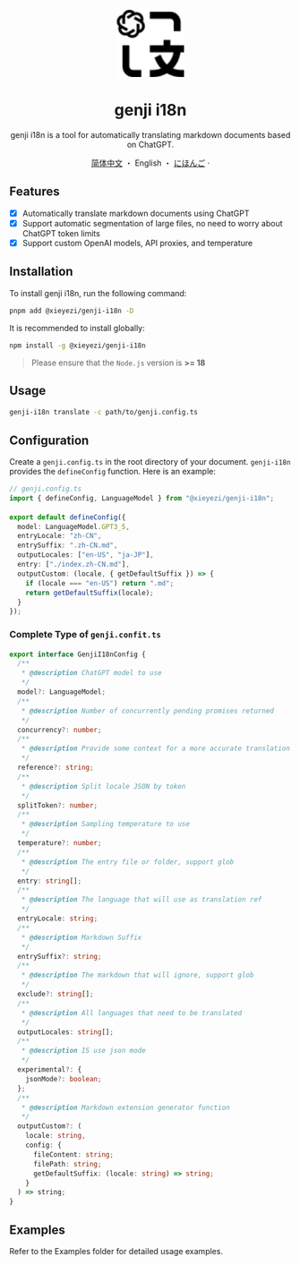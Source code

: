 <a name="readme-top"></a>

<div align="center">

<img height="120" src="./genji.svg">

<h1>genji i18n</h1>

genji i18n is a tool for automatically translating markdown documents based on ChatGPT.

[简体中文](./README0.zh-CN.md) ・ English ・ [にほんご](./README.ja-JP.md) ·

</div>

## Features

- [x] Automatically translate markdown documents using ChatGPT
- [x] Support automatic segmentation of large files, no need to worry about ChatGPT token limits
- [x] Support custom OpenAI models, API proxies, and temperature

## Installation

To install genji i18n, run the following command:

```bash
pnpm add @xieyezi/genji-i18n -D
```

It is recommended to install globally:

```bash
npm install -g @xieyezi/genji-i18n
```

> Please ensure that the `Node.js` version is **>= 18**

## Usage

```bash
genji-i18n translate -c path/to/genji.config.ts
```

## Configuration

Create a `genji.config.ts` in the root directory of your document. `genji-i18n` provides the `defineConfig` function.
Here is an example:

```ts
// genji.config.ts
import { defineConfig, LanguageModel } from "@xieyezi/genji-i18n";

export default defineConfig({
  model: LanguageModel.GPT3_5,
  entryLocale: "zh-CN",
  entrySuffix: ".zh-CN.md",
  outputLocales: ["en-US", "ja-JP"],
  entry: ["./index.zh-CN.md"],
  outputCustom: (locale, { getDefaultSuffix }) => {
    if (locale === "en-US") return ".md";
    return getDefaultSuffix(locale);
  }
});
```

### Complete Type of `genji.confit.ts`

```ts
export interface GenjiI18nConfig {
  /**
   * @description ChatGPT model to use
   */
  model?: LanguageModel;
  /**
   * @description Number of concurrently pending promises returned
   */
  concurrency?: number;
  /**
   * @description Provide some context for a more accurate translation
   */
  reference?: string;
  /**
   * @description Split locale JSON by token
   */
  splitToken?: number;
  /**
   * @description Sampling temperature to use
   */
  temperature?: number;
  /**
   * @description The entry file or folder, support glob
   */
  entry: string[];
  /**
   * @description The language that will use as translation ref
   */
  entryLocale: string;
  /**
   * @description Markdown Suffix
   */
  entrySuffix?: string;
  /**
   * @description The markdown that will ignore, support glob
   */
  exclude?: string[];
  /**
   * @description All languages that need to be translated
   */
  outputLocales: string[];
  /**
   * @description IS use json mode
   */
  experimental?: {
    jsonMode?: boolean;
  };
  /**
   * @description Markdown extension generator function
   */
  outputCustom?: (
    locale: string,
    config: {
      fileContent: string;
      filePath: string;
      getDefaultSuffix: (locale: string) => string;
    }
  ) => string;
}
```

## Examples

Refer to the Examples folder for detailed usage examples.
